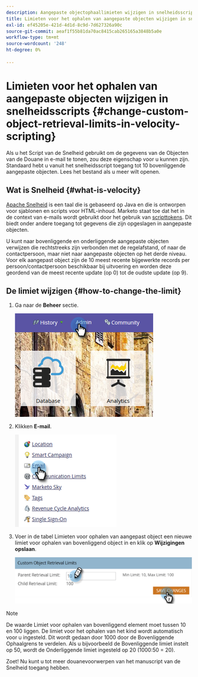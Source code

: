```yaml
---
description: Aangepaste objectophaallimieten wijzigen in snelheidsscripts - Marketo Docs - Productdocumentatie
title: Limieten voor het ophalen van aangepaste objecten wijzigen in snelheidsscripts
exl-id: ef45205e-421d-4d1d-8c9d-7d627326a90c
source-git-commit: aeaf1f55b81da70ac8415cab265165a3848b5a0e
workflow-type: tm+mt
source-wordcount: '248'
ht-degree: 0%

---
```


# Limieten voor het ophalen van aangepaste objecten wijzigen in snelheidsscripts {#change-custom-object-retrieval-limits-in-velocity-scripting}

Als u het Script van de Snelheid gebruikt om de gegevens van de Objecten van de Douane in e-mail te tonen, zou deze eigenschap voor u kunnen zijn. Standaard hebt u vanuit het snelheidsscript toegang tot 10 bovenliggende aangepaste objecten. Lees het bestand als u meer wilt openen.

## Wat is Snelheid {#what-is-velocity}

[Apache Snelheid](https://velocity.apache.org/) is een taal die is gebaseerd op Java en die is ontworpen voor sjablonen en scripts voor HTML-inhoud. Marketo staat toe dat het in de context van e-mails wordt gebruikt door het gebruik van [scripttokens](/help/marketo/product-docs/email-marketing/general/using-tokens/create-an-email-script-token.md). Dit biedt onder andere toegang tot gegevens die zijn opgeslagen in aangepaste objecten.

U kunt naar bovenliggende en onderliggende aangepaste objecten verwijzen die rechtstreeks zijn verbonden met de regelafstand, of naar de contactpersoon, maar niet naar aangepaste objecten op het derde niveau. Voor elk aangepast object zijn de 10 meest recente bijgewerkte records per persoon/contactpersoon beschikbaar bij uitvoering en worden deze geordend van de meest recente update (op 0) tot de oudste update (op 9).

## De limiet wijzigen {#how-to-change-the-limit}

1. Ga naar de **Beheer** sectie.

   ![](assets/change-custom-object-retrieval-limits-in-velocity-scripting-1.png)

1. Klikken **E-mail**.

   ![](assets/change-custom-object-retrieval-limits-in-velocity-scripting-2.png)

1. Voer in de tabel Limieten voor ophalen van aangepast object een nieuwe limiet voor ophalen van bovenliggend object in en klik op **Wijzigingen opslaan**.

   ![](assets/change-custom-object-retrieval-limits-in-velocity-scripting-3.png)

>[!NOTE]
>
>De waarde Limiet voor ophalen van bovenliggend element moet tussen 10 en 100 liggen. De limiet voor het ophalen van het kind wordt automatisch voor u ingesteld. Dit wordt gedaan door 1000 door de Bovenliggende Ophaalgrens te verdelen. Als u bijvoorbeeld de Bovenliggende limiet instelt op 50, wordt de Onderliggende limiet ingesteld op 20 (1000:50 = 20).

Zoet! Nu kunt u tot meer douanevoorwerpen van het manuscript van de Snelheid toegang hebben.
